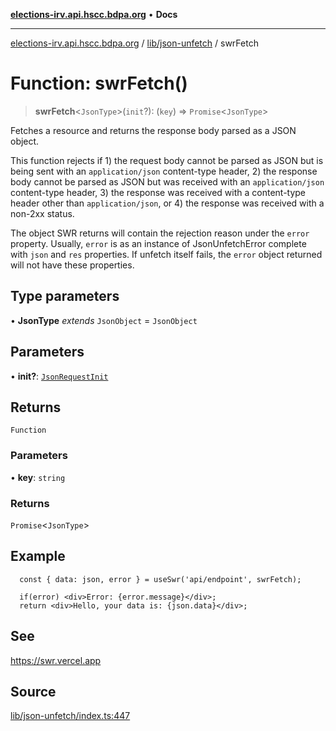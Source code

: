 [**elections-irv.api.hscc.bdpa.org**](../../../README.md) • **Docs**

***

[elections-irv.api.hscc.bdpa.org](../../../README.md) / [lib/json-unfetch](../README.md) / swrFetch

# Function: swrFetch()

> **swrFetch**\<`JsonType`\>(`init`?): (`key`) => `Promise`\<`JsonType`\>

Fetches a resource and returns the response body parsed as a JSON object.

This function rejects if 1) the request body cannot be parsed as JSON but is
being sent with an `application/json` content-type header, 2) the response
body cannot be parsed as JSON but was received with an `application/json`
content-type header, 3) the response was received with a content-type header
other than `application/json`, or 4) the response was received with a non-2xx
status.

The object SWR returns will contain the rejection reason under the `error`
property. Usually, `error` is as an instance of JsonUnfetchError complete
with `json` and `res` properties. If unfetch itself fails, the `error`
object returned will not have these properties.

## Type parameters

• **JsonType** *extends* `JsonObject` = `JsonObject`

## Parameters

• **init?**: [`JsonRequestInit`](../type-aliases/JsonRequestInit.md)

## Returns

`Function`

### Parameters

• **key**: `string`

### Returns

`Promise`\<`JsonType`\>

## Example

```
  const { data: json, error } = useSwr('api/endpoint', swrFetch);

  if(error) <div>Error: {error.message}</div>;
  return <div>Hello, your data is: {json.data}</div>;
```

## See

https://swr.vercel.app

## Source

[lib/json-unfetch/index.ts:447](https://github.com/Xunnamius/elections_irv.api.hscc.bdpa.org/blob/c917ea60595d63d322e4038beb12d08f7d64cdd2/lib/json-unfetch/index.ts#L447)
